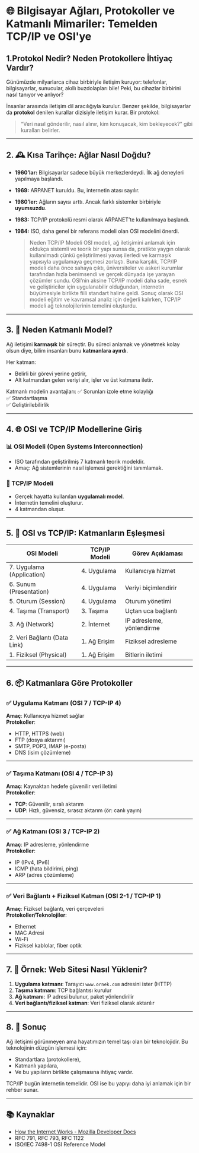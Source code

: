 # 🌐 Bilgisayar Ağları, Protokoller ve Katmanlı Mimariler: Temelden TCP/IP ve OSI'ye

## 1.Protokol Nedir? Neden Protokollere İhtiyaç Vardır? 

Günümüzde milyarlarca cihaz birbiriyle iletişim kuruyor: telefonlar, bilgisayarlar, sunucular, akıllı buzdolapları bile! Peki, bu cihazlar birbirini nasıl tanıyor ve anlıyor?

İnsanlar arasında iletişim dil aracılığıyla kurulur. Benzer şekilde, bilgisayarlar da **protokol** denilen kurallar dizisiyle iletişim kurar. Bir protokol:

> “Veri nasıl gönderilir, nasıl alınır, kim konuşacak, kim bekleyecek?” gibi kuralları belirler.

---

## 2. 🕰 Kısa Tarihçe: Ağlar Nasıl Doğdu?

- **1960’lar:** Bilgisayarlar sadece büyük merkezlerdeydi. İlk ağ deneyleri yapılmaya başlandı.
- **1969:** ARPANET kuruldu. Bu, internetin atası sayılır.
- **1980’ler:** Ağların sayısı arttı. Ancak farklı sistemler birbiriyle **uyumsuzdu**.
- **1983:** TCP/IP protokolü resmi olarak ARPANET’te kullanılmaya başlandı.
- **1984:** ISO, daha genel bir referans modeli olan OSI modelini önerdi.

  > Neden TCP/IP Modeli OSI modeli, ağ iletişimini anlamak için oldukça sistemli ve teorik bir yapı sunsa da, pratikte yaygın olarak kullanılmadı çünkü geliştirilmesi yavaş ilerledi ve karmaşık yapısıyla uygulamaya geçmesi zorlaştı. Buna karşılık, TCP/IP modeli daha önce sahaya çıktı, üniversiteler ve askeri kurumlar tarafından hızla benimsendi ve gerçek dünyada işe yarayan çözümler sundu. OSI’nin aksine TCP/IP modeli daha sade, esnek ve geliştiriciler için uygulanabilir olduğundan, internetin büyümesiyle birlikte fiili standart haline geldi. Sonuç olarak OSI modeli eğitim ve kavramsal analiz için değerli kalırken, TCP/IP modeli ağ teknolojilerinin temelini oluşturdu.


---

## 3. 🧱 Neden Katmanlı Model?

Ağ iletişimi **karmaşık** bir süreçtir. Bu süreci anlamak ve yönetmek kolay olsun diye, bilim insanları bunu **katmanlara ayırdı**.

Her katman:
- Belirli bir görevi yerine getirir,
- Alt katmandan gelen veriyi alır, işler ve üst katmana iletir.

Katmanlı modelin avantajları:
✅ Sorunları izole etme kolaylığı  
✅ Standartlaşma  
✅ Geliştirilebilirlik

---

## 4. 🌐 OSI ve TCP/IP Modellerine Giriş

### 📊 OSI Modeli (Open Systems Interconnection)
- ISO tarafından geliştirilmiş 7 katmanlı teorik modeldir.
- Amaç: Ağ sistemlerinin nasıl işlemesi gerektiğini tanımlamak.

### 📡 TCP/IP Modeli
- Gerçek hayatta kullanılan **uygulamalı model**.
- İnternetin temelini oluşturur.
- 4 katmandan oluşur.

---

## 5. 🔗 OSI vs TCP/IP: Katmanların Eşleşmesi

| OSI Modeli                  | TCP/IP Modeli              | Görev Açıklaması |
|-----------------------------|----------------------------|------------------|
| 7. Uygulama (Application)   | 4. Uygulama                | Kullanıcıya hizmet |
| 6. Sunum (Presentation)     | 4. Uygulama                | Veriyi biçimlendirir |
| 5. Oturum (Session)         | 4. Uygulama                | Oturum yönetimi |
| 4. Taşıma (Transport)       | 3. Taşıma                  | Uçtan uca bağlantı |
| 3. Ağ (Network)             | 2. İnternet                | IP adresleme, yönlendirme |
| 2. Veri Bağlantı (Data Link)| 1. Ağ Erişim               | Fiziksel adresleme |
| 1. Fiziksel (Physical)      | 1. Ağ Erişim               | Bitlerin iletimi |

---

## 6. 📦 Katmanlara Göre Protokoller

### ✅ Uygulama Katmanı (OSI 7 / TCP-IP 4)
**Amaç**: Kullanıcıya hizmet sağlar  
**Protokoller**:  
- HTTP, HTTPS (web)
- FTP (dosya aktarımı)
- SMTP, POP3, IMAP (e-posta)
- DNS (isim çözümleme)

---

### ✅ Taşıma Katmanı (OSI 4 / TCP-IP 3)
**Amaç**: Kaynaktan hedefe güvenilir veri iletimi  
**Protokoller**:  
- **TCP**: Güvenilir, sıralı aktarım  
- **UDP**: Hızlı, güvensiz, sırasız aktarım (ör: canlı yayın)

---

### ✅ Ağ Katmanı (OSI 3 / TCP-IP 2)
**Amaç**: IP adresleme, yönlendirme  
**Protokoller**:  
- IP (IPv4, IPv6)
- ICMP (hata bildirimi, ping)
- ARP (adres çözümleme)

---

### ✅ Veri Bağlantı + Fiziksel Katman (OSI 2-1 / TCP-IP 1)
**Amaç**: Fiziksel bağlantı, veri çerçeveleri  
**Protokoller/Teknolojiler**:  
- Ethernet
- MAC Adresi
- Wi-Fi
- Fiziksel kablolar, fiber optik

---

## 7. 🎯 Örnek: Web Sitesi Nasıl Yüklenir?

1. **Uygulama katmanı**: Tarayıcı `www.ornek.com` adresini ister (HTTP)
2. **Taşıma katmanı**: TCP bağlantısı kurulur
3. **Ağ katmanı**: IP adresi bulunur, paket yönlendirilir
4. **Veri bağlantı/fiziksel katman**: Veri fiziksel olarak aktarılır

---

## 8. 📌 Sonuç

Ağ iletişimi görünmeyen ama hayatımızın temel taşı olan bir teknolojidir. Bu teknolojinin düzgün işlemesi için:
- Standartlara (protokollere),
- Katmanlı yapılara,
- Ve bu yapıların birlikte çalışmasına ihtiyaç vardır.

TCP/IP bugün internetin temelidir. OSI ise bu yapıyı daha iyi anlamak için bir rehber sunar.

---

## 📚 Kaynaklar
- [How the Internet Works - Mozilla Developer Docs](https://developer.mozilla.org/)
- RFC 791, RFC 793, RFC 1122
- ISO/IEC 7498-1 OSI Reference Model
